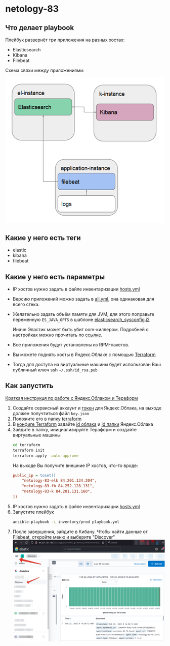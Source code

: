 # netology-83

## Что делает playbook

Плейбук развернёт три приложения на разных хостах:

- Elasticsearch
- Kibana
- Filebeat

Схема свяхи между приложениями:

![asd](media/apps-scheme.png)

## Какие у него есть теги

- elastic
- kibana
- filebeat

## Какие у него есть параметры

- IP хостов нужно задать в файле инвентаризации [hosts.yml](inventory/prod/hosts.yml)
- Версию приложений можно задать в [all.yml](inventory/prod/group_vars/all.yml), она одинаковая для всего стека.
- Желательно задать объём памяти для JVM, для этого поправьте переменную `ES_JAVA_OPTS` в шаблоне [elasticsearch_sysconfig.j2](templates/elasticsearch_sysconfig.j2)
  
  Иначе Эластик может быть убит oom-киллером. Подробней о настройках можно прочитать по [ссылке](https://stackoverflow.com/questions/14763079/what-are-the-xms-and-xmx-parameters-when-starting-jvm).
  
- Все приложения будут установлены из RPM-пакетов.
- Вы можете поднять хосты в Яндекс.Облаке с помощью [Terraform](terraform/yandex.tf)
- Тогда для доступа на виртуальные машины будет использован Ваш публичный ключ ssh `~/.ssh/id_rsa.pub`

## Как запустить

[Краткая инструкця по работе с Яндекс.Облаком и Тераформ](https://cloud.yandex.ru/docs/tutorials/infrastructure-management/terraform-quickstart)

1. Создайте сервисный аккаунт и [токен](https://cloud.yandex.com/en-ru/docs/iam/operations/iam-token/create-for-sa#keys-create) для Яндекс.Облака, на выходе должен получтиться файл `key.json`
1. Положите его в папку [terraform](./terraform)
1. В [конфиге Terraform](terraform/yandex.tf) задайте [id облака](https://cloud.yandex.ru/docs/tutorials/infrastructure-management/terraform-quickstart#configure-provider) и [id папки](https://cloud.yandex.ru/docs/resource-manager/operations/folder/get-id) Яндекс.Облака 
1. Зайдите в папку, инициализируйте Тераформ и создайте виртуальные машины
    ```bash
    cd terraform
    terraform init
    terraform apply -auto-approve
    ```
    На выходе Вы получите внешние IP хостов, что-то вроде:
    ```ini
    public_ip = toset([
        "netology-83-elk 84.201.134.204",
        "netology-83-fb 84.252.128.131",
        "netology-83-k 84.201.131.160",
    ])
    ```
1. IP хостов нужно задать в файле инвентаризации [hosts.yml](inventory/prod/hosts.yml)
1. Запустите плейбук
    ```bash
    ansible-playbook -i inventory/prod playbook.yml
    ```
1. После завершения, зайдите в Кибану. Чтобы найти данные от Filebeat, откройте меню и выберите "Discover"
![Кибана](media/kibana-screenshot.png)
